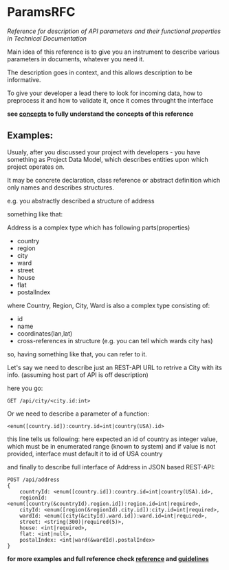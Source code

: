 ParamsRFC
=========

*Reference for description of API parameters and their functional properties in Technical Documentation*

Main idea of this reference is to give you an instrument to describe various parameters in documents,
whatever you need it.

The description goes in context, and this allows description to be informative.

To give your developer a lead there to look for incoming data,
how to preprocess it and how to validate it, once it comes throught the interface

**see [concepts](/dikderoy/ParamsRFC/blob/master/concept.md) to fully understand the concepts of this reference**

Examples:
---------

Usualy, after you discussed your project with developers - you have something as Project Data Model,
which describes entities upon which project operates on.

It may be concrete declaration, class reference or abstract definition which only names and describes structures.

e.g. you abstractly described a structure of address

something like that:

Address is a complex type which has following parts(properties)

+ country
+ region
+ city
+ ward
+ street
+ house
+ flat
+ postalIndex

where Country, Region, City, Ward is also a complex type consisting of:

+ id
+ name
+ coordinates(lan,lat)
+ cross-references in structure (e.g. you can tell which wards city has)



so, having something like that, you can refer to it.

Let's say we need to describe just an REST-API URL to retrive a City with its info.
(assuming host part of API is off description)

here you go:

```
GET /api/city/<city.id:int>
```

Or we need to describe a parameter of a function:

```
<enum([country.id]):country.id=int|country(USA).id>
```

this line tells us following: here expected an id of country as integer value,
which must be in enumerated range (known to system) and if value is not provided,
interface must default it to id of USA country

and finally to describe full interface of Address in JSON based REST-API:

```
POST /api/address
{
	countryId: <enum([country.id]):country.id=int|country(USA).id>,
	regionId: <enum([country(&countryId).region.id]):region.id=int|required>,
	cityId: <enum([region(&regionId).city.id]):city.id=int|required>,
	wardId: <enum([city(&cityId).ward.id]):ward.id=int|required>,
	street: <string(300)|required(5)>,
	house: <int|required>,
	flat: <int|null>,
	postalIndex: <int|ward(&wardId).postalIndex>
}
```

**for more examples and full reference check [reference](/dikderoy/ParamsRFC/blob/master/reference.txt) and [guidelines](/dikderoy/ParamsRFC/blob/master/guidelines.md)**
